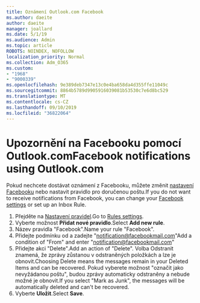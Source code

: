 ```yaml
---
title: Oznámení Outlook.com Facebook
ms.author: daeite
author: daeite
manager: joallard
ms.date: 5/1/19
ms.audience: Admin
ms.topic: article
ROBOTS: NOINDEX, NOFOLLOW
localization_priority: Normal
ms.collection: Adm_O365
ms.custom:
- "1968"
- "9000339"
ms.openlocfilehash: 9e389deb7347e13c0e4ba658da4d355ffe11049c
ms.sourcegitcommit: 8864b5789d9905916039081b53530c7e6d8bc529
ms.translationtype: MT
ms.contentlocale: cs-CZ
ms.lasthandoff: 09/10/2019
ms.locfileid: "36822064"
---
```

# <a name="facebook-notifications-using-outlookcom"></a><span data-ttu-id="70b71-102">Upozornění na Facebooku pomocí Outlook.com</span><span class="sxs-lookup"><span data-stu-id="70b71-102">Facebook notifications using Outlook.com</span></span>

<span data-ttu-id="70b71-103">Pokud nechcete dostávat oznámení z Facebooku, můžete změnit [nastavení Facebooku](https://aka.ms/facebook-notifications-settings) nebo nastavit pravidlo pro doručenou poštu.</span><span class="sxs-lookup"><span data-stu-id="70b71-103">If you do not want to receive notifications from Facebook, you can change your [Facebook settings](https://aka.ms/facebook-notifications-settings) or set up an Inbox Rule.</span></span>

1. <span data-ttu-id="70b71-104">Přejděte na [Nastavení pravidel](https://outlook.live.com/mail/options/mail/rules/inboxRules).</span><span class="sxs-lookup"><span data-stu-id="70b71-104">Go to [Rules settings](https://outlook.live.com/mail/options/mail/rules/inboxRules).</span></span>
1. <span data-ttu-id="70b71-105">Vyberte možnost **Přidat nové pravidlo**.</span><span class="sxs-lookup"><span data-stu-id="70b71-105">Select **Add new rule**.</span></span>
1. <span data-ttu-id="70b71-106">Název pravidla "Facebook".</span><span class="sxs-lookup"><span data-stu-id="70b71-106">Name your rule "Facebook".</span></span>
1. <span data-ttu-id="70b71-107">Přidejte podmínku od a zadejte "notification@facebookmail.com"</span><span class="sxs-lookup"><span data-stu-id="70b71-107">Add a condition of "From" and enter "notification@facebookmail.com"</span></span>
1. <span data-ttu-id="70b71-108">Přidejte akci "Delete".</span><span class="sxs-lookup"><span data-stu-id="70b71-108">Add an action of "Delete".</span></span> <span data-ttu-id="70b71-109">Volba Odstranit znamená, že zprávy zůstanou v odstraněných položkách a lze je obnovit.</span><span class="sxs-lookup"><span data-stu-id="70b71-109">Choosing Delete means the messages remain in your Deleted Items and can be recovered.</span></span> <span data-ttu-id="70b71-110">Pokud vyberete možnost "označit jako nevyžádanou poštu", budou zprávy automaticky odstraněny a nebude možné je obnovit.</span><span class="sxs-lookup"><span data-stu-id="70b71-110">If you select "Mark as Junk", the messages will be automatically deleted and can't be recovered.</span></span>
1. <span data-ttu-id="70b71-111">Vyberte **Uložit**.</span><span class="sxs-lookup"><span data-stu-id="70b71-111">Select **Save**.</span></span>